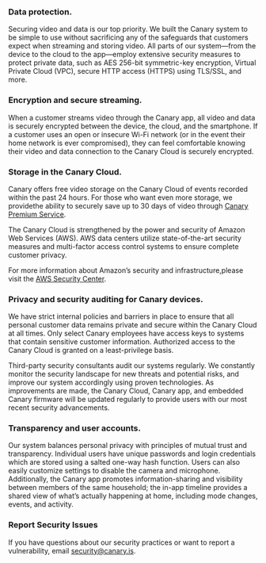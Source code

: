 ### Data protection.

Securing video and data is our top priority. We built the Canary system to be simple to use without sacrificing any of the safeguards that customers expect when streaming and storing video. All parts of our system—from the device to the cloud to the app—employ extensive security measures to protect private data, such as AES 256-bit symmetric-key encryption, Virtual Private Cloud (VPC), secure HTTP access (HTTPS) using TLS/SSL, and more.

### Encryption and secure streaming.

When a customer streams video through the Canary app, all video and data is securely encrypted between the device, the cloud, and the smartphone. If a customer uses an open or insecure Wi-Fi network (or in the event their home network is ever compromised), they can feel comfortable knowing their video and data connection to the Canary Cloud is securely encrypted.

### Storage in the Canary Cloud.

Canary offers free video storage on the Canary Cloud of events recorded within the past 24 hours. For those who want even more storage, we providethe ability to securely save up to 30 days of video through [Canary Premium Service](https://canary.is/membership/).

The Canary Cloud is strengthened by the power and security of Amazon Web Services (AWS). AWS data centers utilize state-of-the-art security measures and multi-factor access control systems to ensure complete customer privacy.

For more information about Amazon’s security and infrastructure,please visit the [AWS Security Center](https://aws.amazon.com/security/).

### Privacy and security auditing for Canary devices.

We have strict internal policies and barriers in place to ensure that all personal customer data remains private and secure within the Canary Cloud at all times. Only select Canary employees have access keys to systems that contain sensitive customer information. Authorized access to the Canary Cloud is granted on a least-privilege basis.

Third-party security consultants audit our systems regularly. We constantly monitor the security landscape for new threats and potential risks, and improve our system accordingly using proven technologies. As improvements are made, the Canary Cloud, Canary app, and embedded Canary firmware will be updated regularly to provide users with our most recent security advancements.

### Transparency and user accounts.

Our system balances personal privacy with principles of mutual trust and transparency. Individual users have unique passwords and login credentials which are stored using a salted one-way hash function. Users can also easily customize settings to disable the camera and microphone. Additionally, the Canary app promotes information-sharing and visibility between members of the same household; the in-app timeline provides a shared view of what’s actually happening at home, including mode changes, events, and activity.

### Report Security Issues

If you have questions about our security practices or want to report a vulnerability, email [security@canary.is](mailto:security@canary.is).